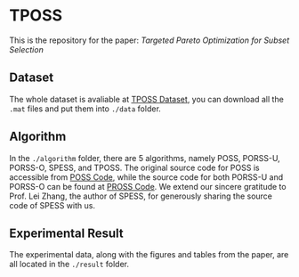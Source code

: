 # TPOSS

This is the repository for the paper: *Targeted Pareto Optimization for Subset Selection*

## Dataset

The whole dataset is avaliable at [TPOSS Dataset](https://www.kaggle.com/datasets/guotongwu/tposs-dataset), you can download all the `.mat` files and put them into `./data` folder.

## Algorithm

In the `./algorithm` folder, there are 5 algorithms, namely POSS, PORSS-U, PORSS-O, SPESS, and TPOSS. The original source code for POSS is accessible from [POSS Code](http://www.lamda.nju.edu.cn/code_POSS.ashx), while the source code for both PORSS-U and PORSS-O can be found at [PROSS Code](http://www.lamda.nju.edu.cn/qianc/code_porss.html). We extend our sincere gratitude to Prof. Lei Zhang, the author of SPESS, for generously sharing the source code of SPESS with us.

## Experimental Result

The experimental data, along with the figures and tables from the paper, are all located in the `./result` folder.
